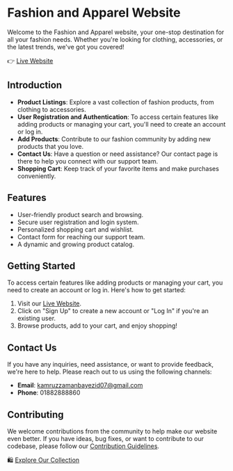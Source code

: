 # Fashion and Apparel Website

Welcome to the Fashion and Apparel website, your one-stop destination for all your fashion needs. Whether you're looking for clothing, accessories, or the latest trends, we've got you covered!

👉 [Live Website](https://your-fashion-website.com)

## Introduction

- **Product Listings**: Explore a vast collection of fashion products, from clothing to accessories.
- **User Registration and Authentication**: To access certain features like adding products or managing your cart, you'll need to create an account or log in.
- **Add Products**: Contribute to our fashion community by adding new products that you love.
- **Contact Us**: Have a question or need assistance? Our contact page is there to help you connect with our support team.
- **Shopping Cart**: Keep track of your favorite items and make purchases conveniently.

## Features
- User-friendly product search and browsing.
- Secure user registration and login system.
- Personalized shopping cart and wishlist.
- Contact form for reaching our support team.
- A dynamic and growing product catalog.

## Getting Started
To access certain features like adding products or managing your cart, you need to create an account or log in. Here's how to get started:

1. Visit our [Live Website](https://your-fashion-website.com).
2. Click on "Sign Up" to create a new account or "Log In" if you're an existing user.
3. Browse products, add to your cart, and enjoy shopping!

## Contact Us
If you have any inquiries, need assistance, or want to provide feedback, we're here to help. Please reach out to us using the following channels:

- **Email**: kamruzzamanbayezid07@gmail.com
- **Phone**: 01882888860

## Contributing
We welcome contributions from the community to help make our website even better. If you have ideas, bug fixes, or want to contribute to our codebase, please follow our [Contribution Guidelines](CONTRIBUTING.md).

🛍️ [Explore Our Collection](https://your-fashion-website.com)
